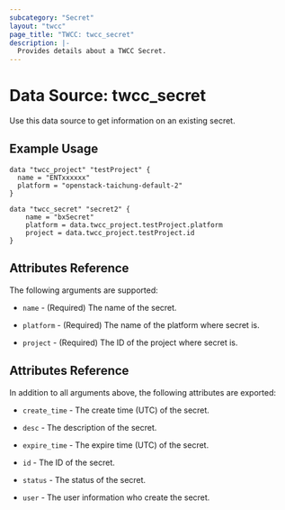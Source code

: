 ```yaml
---
subcategory: "Secret"
layout: "twcc"
page_title: "TWCC: twcc_secret"
description: |-
  Provides details about a TWCC Secret.
---
```


# Data Source: twcc_secret

Use this data source to get information on an existing secret.

## Example Usage

```hcl
data "twcc_project" "testProject" {
  name = "ENTxxxxxx"
  platform = "openstack-taichung-default-2"
}

data "twcc_secret" "secret2" {
    name = "bxSecret"
    platform = data.twcc_project.testProject.platform
    project = data.twcc_project.testProject.id
}
```

## Attributes Reference

The following arguments are supported:

* `name` - (Required) The name of the secret.

* `platform` - (Required) The name of the platform where secret is.

* `project` - (Required) The ID of the project where secret is.

## Attributes Reference

In addition to all arguments above, the following attributes are exported:

* `create_time` - The create time (UTC) of the secret.

* `desc` - The description of the secret.

* `expire_time` - The expire time (UTC) of the secret.

* `id` - The ID of the secret.

* `status` - The status of the secret.

* `user` - The user information who create the secret.

